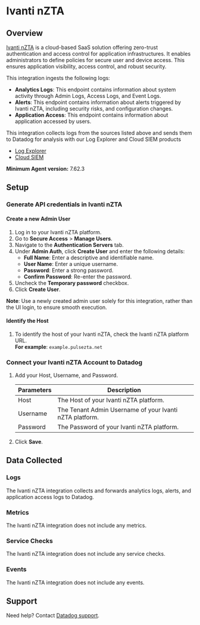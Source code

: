 # Ivanti nZTA

## Overview

[Ivanti nZTA][1] is a cloud-based SaaS solution offering zero-trust authentication and access control for application infrastructures. It enables administrators to define policies for secure user and device access. This ensures application visibility, access control, and robust security.

This integration ingests the following logs:

- **Analytics Logs**: This endpoint contains information about system activity through Admin Logs, Access Logs, and Event Logs.
- **Alerts**: This endpoint contains information about alerts triggered by Ivanti nZTA, including security risks, and configuration changes.
- **Application Access**: This endpoint contains information about application accessed by users.

This integration collects logs from the sources listed above and sends them to Datadog for analysis with our Log Explorer and Cloud SIEM products

- [Log Explorer][3]
- [Cloud SIEM][4]

**Minimum Agent version:** 7.62.3

## Setup

### Generate API credentials in Ivanti nZTA

#### Create a new Admin User

1. Log in to your Ivanti nZTA platform.
2. Go to **Secure Access** > **Manage Users**.
3. Navigate to the **Authentication Servers** tab.
4. Under **Admin Auth**, click **Create User** and enter the following details:
   - **Full Name**: Enter a descriptive and identifiable name.
   - **User Name**: Enter a unique username.
   - **Password**: Enter a strong password.
   - **Confirm Password**: Re-enter the password.
5. Uncheck the **Temporary password** checkbox.
6. Click **Create User**.

**Note**: Use a newly created admin user solely for this integration, rather than the UI login, to ensure smooth execution.

#### Identify the Host

1. To identify the host of your Ivanti nZTA, check the Ivanti nZTA platform URL.
   <br>**For example**: `example.pulsezta.net`

### Connect your Ivanti nZTA Account to Datadog

1. Add your Host, Username, and Password.

   | Parameters | Description                                             |
   | ---------- | ------------------------------------------------------- |
   | Host       | The Host of your Ivanti nZTA platform.                  |
   | Username   | The Tenant Admin Username of your Ivanti nZTA platform. |
   | Password   | The Password of your Ivanti nZTA platform.              |

2. Click **Save**.

## Data Collected

### Logs

The Ivanti nZTA integration collects and forwards analytics logs, alerts, and application access logs to Datadog.

### Metrics

The Ivanti nZTA integration does not include any metrics.

### Service Checks

The Ivanti nZTA integration does not include any service checks.

### Events

The Ivanti nZTA integration does not include any events.

## Support

Need help? Contact [Datadog support][2].

[1]: https://www.ivanti.com/products/ivanti-neurons-zero-trust-access
[2]: https://docs.datadoghq.com/help/
[3]: https://docs.datadoghq.com/logs/explorer/
[4]: https://www.datadoghq.com/product/cloud-siem/
